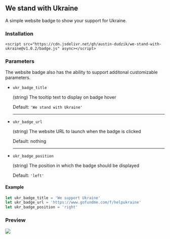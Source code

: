 ## We stand with Ukraine

A simple website badge to show your support for Ukraine.

### Installation
```
<script src="https://cdn.jsdelivr.net/gh/austin-dudzik/we-stand-with-ukraine@v1.0.2/badge.js" async></script>
```

### Parameters

The website badge also has the ability to support additonal customizable parameters.

- ```ukr_badge_title```

    (string) The tooltip text to display on badge hover

    Default: ```'We stand with Ukraine'```
    
    ----

- ```ukr_badge_url```

    (string) The website URL to launch when the badge is clicked

    Default: nothing
    
    ----

- ```ukr_badge_position```

    (string) The position in which the badge should be displayed

    Default: ```'left'```
    
    
 #### Example
 
 ```javascript
 let ukr_badge_title = 'We support Ukraine'
 let ukr_badge_url = 'https://www.gofundme.com/f/helpukraine'
 let ukr_badge_position = 'right'
 ```


### Preview
![](https://github.com/virae/we-stand-with-ukraine/raw/master/preview.png)
